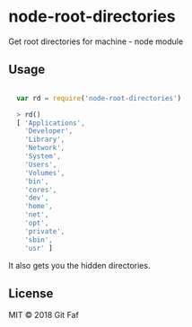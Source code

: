 # node-root-directories

Get root directories for machine - node module

## Usage

```javascript

  var rd = require('node-root-directories')

  > rd()
  [ 'Applications',
    'Developer',
    'Library',
    'Network',
    'System',
    'Users',
    'Volumes',
    'bin',
    'cores',
    'dev',
    'home',
    'net',
    'opt',
    'private',
    'sbin',
    'usr' ]

```

It also gets you the hidden directories.

## License

MIT &copy; 2018 Git Faf
